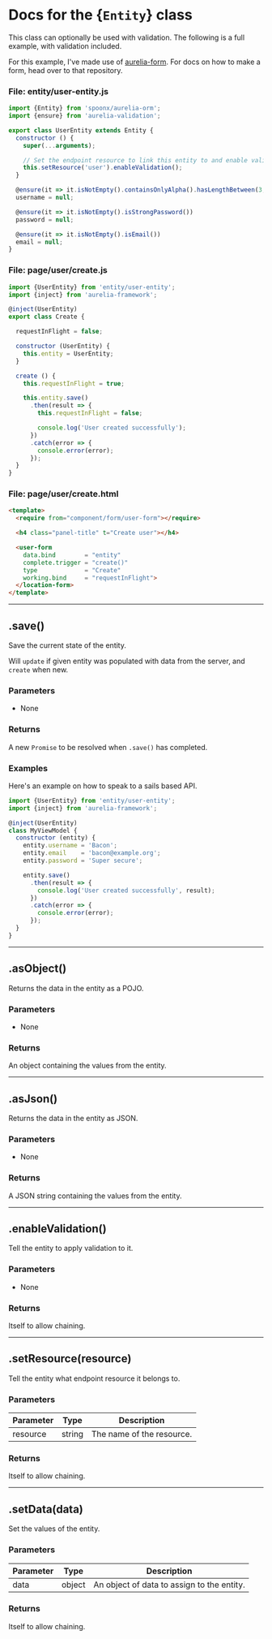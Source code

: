 Docs for the {`Entity`} class
=======

This class can optionally be used with validation. 
The following is a full example, with validation included.

For this example, I've made use of [aurelia-form](https://github.com/SpoonX/aurelia-form).
For docs on how to make a form, head over to that repository.

### File: entity/user-entity.js

```javascript
import {Entity} from 'spoonx/aurelia-orm';
import {ensure} from 'aurelia-validation';

export class UserEntity extends Entity {
  constructor () {
    super(...arguments);

    // Set the endpoint resource to link this entity to and enable validation.
    this.setResource('user').enableValidation();
  }

  @ensure(it => it.isNotEmpty().containsOnlyAlpha().hasLengthBetween(3, 20))
  username = null;

  @ensure(it => it.isNotEmpty().isStrongPassword())
  password = null;

  @ensure(it => it.isNotEmpty().isEmail())
  email = null;
}
```

### File: page/user/create.js

```javascript
import {UserEntity} from 'entity/user-entity';
import {inject} from 'aurelia-framework';

@inject(UserEntity)
export class Create {

  requestInFlight = false;

  constructor (UserEntity) {
    this.entity = UserEntity;
  }

  create () {
    this.requestInFlight = true;

    this.entity.save()
      .then(result => {
        this.requestInFlight = false;

        console.log('User created successfully');
      })
      .catch(error => {
        console.error(error);
      });
  }
}
```

### File: page/user/create.html

```html
<template>
  <require from="component/form/user-form"></require>

  <h4 class="panel-title" t="Create user"></h4>

  <user-form
    data.bind        = "entity"
    complete.trigger = "create()"
    type             = "Create"
    working.bind     = "requestInFlight">
  </location-form>
</template>

```

---------

.save()
------

Save the current state of the entity.

Will `update` if given entity was populated with data from the server, and `create` when new.

### Parameters

* None

### Returns
A new `Promise` to be resolved when `.save()` has completed.

### Examples
Here's an example on how to speak to a sails based API.

```javascript
import {UserEntity} from 'entity/user-entity';
import {inject} from 'aurelia-framework';

@inject(UserEntity)
class MyViewModel {
  constructor (entity) {
    entity.username = 'Bacon';
    entity.email    = 'bacon@example.org';
    entity.password = 'Super secure';

    entity.save()
      .then(result => {
        console.log('User created successfully', result);
      })
      .catch(error => {
        console.error(error);
      });
  }
}
```

---------

.asObject()
------

Returns the data in the entity as a POJO.

### Parameters

* None

### Returns
An object containing the values from the entity.

---------

.asJson()
------

Returns the data in the entity as JSON.

### Parameters

* None

### Returns
A JSON string containing the values from the entity.

---------

.enableValidation()
------

Tell the entity to apply validation to it.

### Parameters

* None

### Returns
Itself to allow chaining.

---------

.setResource(resource)
------

Tell the entity what endpoint resource it belongs to.

  ### Parameters
  
  | Parameter | Type   | Description               |
  | --------- | ------ | ------------------------- |
  | resource  | string | The name of the resource. |

### Returns
Itself to allow chaining.

---------

.setData(data)
------

Set the values of the entity.

### Parameters

| Parameter | Type   | Description                                |
| --------- | ------ | ------------------------------------------ |
| data      | object | An object of data to assign to the entity. |

### Returns
Itself to allow chaining.
